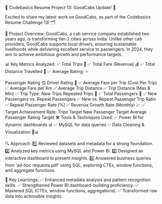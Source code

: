 🚀 Codebasics Resume Project 13: GoodCabs Update! 🚀

Excited to share my latest work on GoodCabs, as part of the Codebasics Resume Challenge 13! 🗂️

📝 Project Overview:
GoodCabs, a cab service company established two years ago, is transforming tier-2 cities across India. Unlike other cab providers, GoodCabs supports local drivers, ensuring sustainable livelihoods while delivering excellent service to passengers. In 2024, they aim to achieve ambitious growth and performance targets.

📊 Key Metrics Analyzed:
✅ Total Trips 🚖
✅ Total Fare (Revenue) 💰
✅ Total Distance Travelled 📍
✅ Average Rating: ⭐

Passenger Rating 😊
Driver Rating 🚖
✅ Average Fare per Trip (Cost Per Trip)
✅ Average Fare per Km
✅ Average Trip Distance
✅ Trip Distance (Max & Min)
✅ Trip Type:
New Trips
Repeated Trips 🔄
✅ Total Passengers 👥
✅ New Passengers vs. Repeat Passengers
✅ New vs. Repeat Passenger Trip Ratio
✅ Repeat Passenger Rate (%)
✅ Revenue Growth Rate (Monthly) 📈
✅ Target Achievement Rate:
Trips Target
New Passenger Target
Average Passenger Rating Target
🛠 Tools & Techniques Used:
✅ Power BI for dynamic dashboards 📊
✅ MySQL for data queries
✅ Data Cleaning & Visualization 🧹📊

🔍 Approach:
1️⃣ Reviewed datasets and metadata for a strong foundation.
2️⃣ Analyzed key metrics using MySQL and Power BI.
3️⃣ Designed an interactive dashboard to present insights.
4️⃣ Answered business queries from ‘ad-hoc requests.pdf’ using SQL, exploring CTEs, window functions, and aggregate functions.

🧠 Key Learnings:
✅ Enhanced metadata analysis and pattern recognition skills.
✅ Strengthened Power BI dashboard-building proficiency.
✅ Mastered SQL (CTEs, window functions, aggregations).
✅ Transformed raw data into actionable insights.


